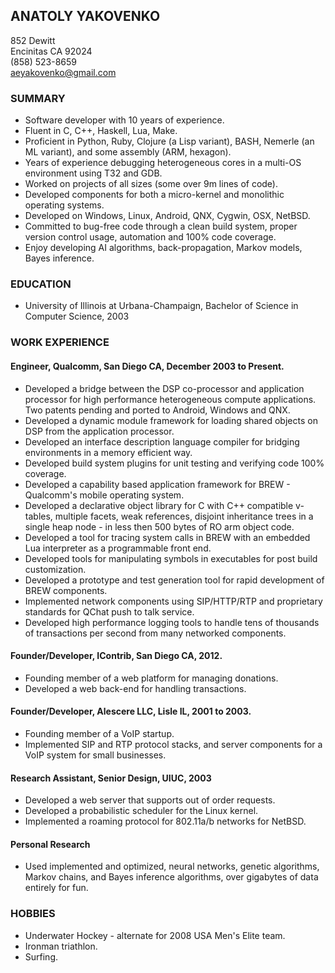 ANATOLY YAKOVENKO
-----------------
852 Dewitt  
Encinitas CA 92024  
(858) 523-8659  
aeyakovenko@gmail.com  

### SUMMARY ###
   * Software developer with 10 years of experience.
   * Fluent in C, C++, Haskell, Lua, Make.
   * Proficient in Python, Ruby, Clojure (a Lisp variant), BASH,
     Nemerle (an ML variant), and some assembly (ARM, hexagon).
   * Years of experience debugging heterogeneous cores in a multi-OS
     environment using T32 and GDB.
   * Worked on projects of all sizes (some over 9m lines of code).
   * Developed components for both a micro-kernel and monolithic
     operating systems.
   * Developed on Windows, Linux, Android, QNX, Cygwin, OSX, NetBSD.
   * Committed to bug-free code through a clean build system, proper 
     version control usage, automation and 100% code coverage.
   * Enjoy developing AI algorithms, back-propagation, Markov models,
     Bayes inference.

### EDUCATION ###
   * University of Illinois at Urbana-Champaign, Bachelor of Science
     in Computer Science, 2003

### WORK EXPERIENCE ###
#### Engineer, Qualcomm, San Diego CA, December 2003 to Present. ####
   * Developed a bridge between the DSP co-processor and application 
     processor for high performance heterogeneous compute 
     applications.
     Two patents pending and ported to Android, Windows and QNX.
   * Developed a dynamic module framework for loading shared objects 
     on DSP from the application processor.
   * Developed an interface description language compiler for 
     bridging environments in a memory efficient way.
   * Developed build system plugins for unit testing and verifying 
     code 100% coverage.
   * Developed a capability based application framework for BREW -
     Qualcomm's mobile operating system.
   * Developed a declarative object library for C with C++ compatible
     v-tables, multiple facets, weak references, disjoint inheritance
     trees in a single heap node - in less then 500 bytes of RO arm
     object code.
   * Developed a tool for tracing system calls in BREW with an 
     embedded Lua interpreter as a programmable front end.
   * Developed tools for manipulating symbols in executables for post
     build customization.
   * Developed a prototype and test generation tool for rapid
     development of BREW components.
   * Implemented network components using SIP/HTTP/RTP and proprietary
     standards for QChat push to talk service.
   * Developed high performance logging tools to handle tens of
     thousands of transactions per second from many networked
     components.

#### Founder/Developer, IContrib, San Diego CA, 2012. ####
   * Founding member of a web platform for managing donations.
   * Developed a web back-end for handling transactions.

#### Founder/Developer, Alescere LLC, Lisle IL, 2001 to 2003. ####
   * Founding member of a VoIP startup.
   * Implemented SIP and RTP protocol stacks, and server components
     for a VoIP system for small businesses.

#### Research Assistant, Senior Design, UIUC, 2003 ####
   * Developed a web server that supports out of order requests.
   * Developed a probabilistic scheduler for the Linux kernel.
   * Implemented a roaming protocol for 802.11a/b networks for NetBSD.

#### Personal Research ####
  * Used implemented and optimized, neural networks, genetic
    algorithms, Markov chains, and Bayes inference algorithms,
    over gigabytes of data entirely for fun.

### HOBBIES ###
   * Underwater Hockey - alternate for 2008 USA Men's Elite team.
   * Ironman triathlon.
   * Surfing.
